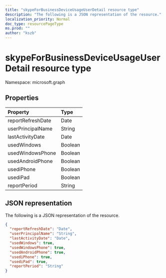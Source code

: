 ```yaml
---
title: "skypeForBusinessDeviceUsageUserDetail resource type"
description: "The following is a JSON representation of the resource."
localization_priority: Normal
doc_type: resourcePageType
ms.prod: ""
author: "kszb"
---
```


# skypeForBusinessDeviceUsageUserDetail resource type

Namespace: microsoft.graph

## Properties

| Property          | Type    |
| :---------------- | :------ |
| reportRefreshDate | Date    |
| userPrincipalName | String  |
| lastActivityDate  | Date    |
| usedWindows       | Boolean |
| usedWindowsPhone  | Boolean |
| usedAndroidPhone  | Boolean |
| usediPhone        | Boolean |
| usediPad          | Boolean |
| reportPeriod      | String  |

## JSON representation

The following is a JSON representation of the resource.

<!-- {
  "blockType": "resource",
  "@odata.type": "microsoft.graph.skypeForBusinessDeviceUsageUserDetail"
} -->

```json
{
  "reportRefreshDate": "Date",
  "userPrincipalName": "String",
  "lastActivityDate": "Date",
  "usedWindows": true,
  "usedWindowsPhone": true,
  "usedAndroidPhone": true,
  "usediPhone": true,
  "usediPad": true,
  "reportPeriod": "String"
}
```


